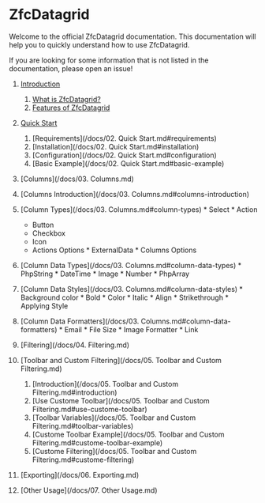 # ZfcDatagrid

Welcome to the official ZfcDatagrid documentation. This documentation will help you to quickly understand how to use ZfcDatagrid.

If you are looking for some information that is not listed in the documentation, please open an issue!

1. [Introduction](../docs/01.%20Introduction.md)
   1. [What is ZfcDatagrid?](/01.%20Introduction.md#what-is-zfcdatagrid)
   2. [Features of ZfcDatagrid](./01.%20Introduction.md#Features-of-zfcdatagrid)

2. [Quick Start](02.%20Quick%20Start.md)
   1. [Requirements](/docs/02. Quick Start.md#requirements)
   2. [Installation](/docs/02. Quick Start.md#installation)
   3. [Configuration](/docs/02. Quick Start.md#configuration)
   4. [Basic Example](/docs/02. Quick Start.md#basic-example)

3. [Columns](/docs/03. Columns.md)
  1. [Columns Introduction](/docs/03. Columns.md#columns-introduction)
  2. [Column Types](/docs/03. Columns.md#column-types)
    * Select
    * Action
        * Button
        * Checkbox
        * Icon
        * Actions Options
    * ExternalData
    * Columns Options
  3. [Column Data Types](/docs/03. Columns.md#column-data-types)
    * PhpString
    * DateTime
    * Image
    * Number
    * PhpArray
  4. [Column Data Styles](/docs/03. Columns.md#column-data-styles)
    * Background color
    * Bold
    * Color
    * Italic
    * Align
    * Strikethrough
    * Applying Style
  5. [Column Data Formatters](/docs/03. Columns.md#column-data-formatters)
    * Email
    * File Size
    * Image Formatter
    * Link

4. [Filtering](/docs/04. Filtering.md)

5. [Toolbar and Custom Filtering](/docs/05. Toolbar and Custom Filtering.md)
   1. [Introduction](/docs/05. Toolbar and Custom Filtering.md#introduction)
   2. [Use Custome Toolbar](/docs/05. Toolbar and Custom Filtering.md#use-custome-toolbar)
   3. [Toolbar Variables](/docs/05. Toolbar and Custom Filtering.md#toolbar-variables)
   4. [Custome Toolbar Example](/docs/05. Toolbar and Custom Filtering.md#custome-toolbar-example)
   5. [Custome Filtering](/docs/05. Toolbar and Custom Filtering.md#custome-filtering)

6. [Exporting](/docs/06. Exporting.md)

7. [Other Usage](/docs/07. Other Usage.md)
